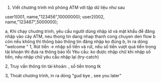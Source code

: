 1. Viết chương trình mô phỏng ATM với tập dữ liệu như sau

user1(001, name,"123456",10000000);
user2(002, name,"123467",5000000);

a, Khi chạy chuơng trình, yêu cầu người dùng nhập id và mật khẩu để đăng nhập vào cây ATM,
neu thong tin dang nhap thanh cong chuyen den flow b còn nếu không thì thông báo thông tin đăng nhập ko đúng
b, In ra dòng "welcome <name>"
1, Rút tiền -> nhập số tiền và rút, nếu số tiền vượt quá tiền trong tài khoản thì đưa ra thông báo lỗi
Yêu cầu: ko được nhập chữ khi nhập số tiền, nếu nhập chữ yêu cầu nhập lại  (try-catch)

2, Truy vấn thông tin tài khoản: <name>, số tiền trong tk

3, Thoát chương trình, in ra dòng "gud bye <name>, see you later"